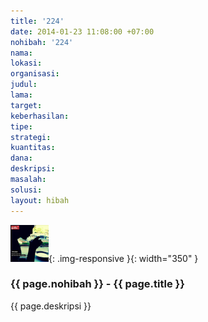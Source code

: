 ```yaml
---
title: '224'
date: 2014-01-23 11:08:00 +07:00
nohibah: '224'
nama: 
lokasi: 
organisasi: 
judul: 
lama: 
target: 
keberhasilan: 
tipe: 
strategi: 
kuantitas: 
dana: 
deskripsi: 
masalah: 
solusi: 
layout: hibah
---
```


![224](/static/img/hibahcms/224.png){: .img-responsive }{: width="350" }

### {{ page.nohibah }} - {{ page.title }}

{{ page.deskripsi }}
